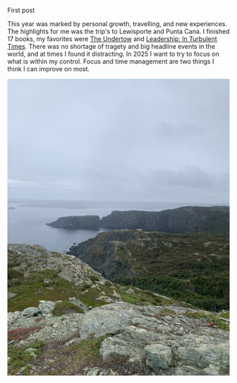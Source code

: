 First post

This year was marked by personal growth, travelling, and new experiences. The highlights for me was the trip's to Lewisporte and Punta Cana. I finished 17 books, my favorites were [The Undertow](https://www.goodreads.com/book/show/61089467-the-undertow) and [Leadership: In Turbulent Times](https://www.goodreads.com/book/show/38657386-leadership). There was no shortage of tragety and big headline events in the world, and at times I found it distracting. In 2025 I want to try to focus on what is within my control. Focus and time management are two things I think I can improve on most.

![ALT](./../assets/images/lewisporte_hike.jpeg)